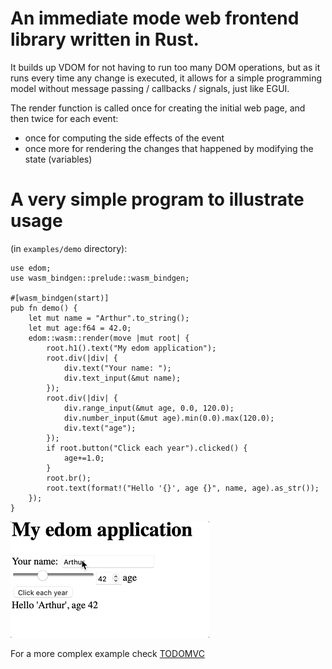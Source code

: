 # An immediate mode web frontend library written in Rust.

It builds up VDOM for not having to run too many DOM operations,
but as it runs every time any change is executed, it allows for a simple
programming model without message passing / callbacks / signals, just like EGUI.

The render function is called once for creating the initial web page, and then
twice for each event: 
- once for computing the side effects of the event
- once more for rendering the changes that happened by modifying the state (variables)

# A very simple program to illustrate usage
(in `examples/demo` directory):

```
use edom;
use wasm_bindgen::prelude::wasm_bindgen;

#[wasm_bindgen(start)]
pub fn demo() {
    let mut name = "Arthur".to_string();
    let mut age:f64 = 42.0;
    edom::wasm::render(move |mut root| {
        root.h1().text("My edom application");
        root.div(|div| {
            div.text("Your name: ");
            div.text_input(&mut name);
        });
        root.div(|div| {
            div.range_input(&mut age, 0.0, 120.0);
            div.number_input(&mut age).min(0.0).max(120.0);
            div.text("age");
        });
        if root.button("Click each year").clicked() {
            age+=1.0;
        }
        root.br();
        root.text(format!("Hello '{}', age {}", name, age).as_str());
    });
}
```

![Demo](demo.gif)


For a more complex example check [TODOMVC](https://github.com/adamritter/edom/blob/main/examples/todomvc/src/lib.rs)

